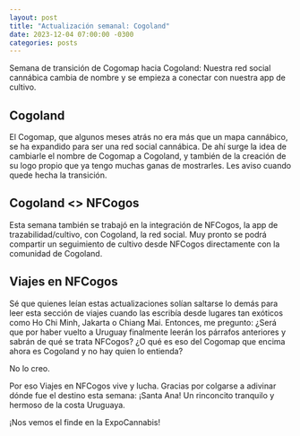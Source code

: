 ```yaml
---
layout: post
title: "Actualización semanal: Cogoland"
date: 2023-12-04 07:00:00 -0300
categories: posts
---
```


Semana de transición de Cogomap hacia Cogoland: Nuestra red social cannábica cambia de nombre y se empieza a conectar con nuestra app de cultivo.

## Cogoland

El Cogomap, que algunos meses atrás no era más que un mapa cannábico, se ha expandido para ser una red social cannábica. De ahí surge la idea de cambiarle el nombre de Cogomap a Cogoland, y también de la creación de su logo propio que ya tengo muchas ganas de mostrarles. Les aviso cuando quede hecha la transición.

## Cogoland <> NFCogos

Esta semana también se trabajó en la integración de NFCogos, la app de trazabilidad/cultivo, con Cogoland, la red social. Muy pronto se podrá compartir un seguimiento de cultivo desde NFCogos directamente con la comunidad de Cogoland.

## Viajes en NFCogos

Sé que quienes leían estas actualizaciones solían saltarse lo demás para leer esta sección de viajes cuando las escribía desde lugares tan exóticos como Ho Chi Minh, Jakarta o Chiang Mai. Entonces, me pregunto: ¿Será que por haber vuelto a Uruguay finalmente leerán los párrafos anteriores y sabrán de qué se trata NFCogos? ¿O qué es eso del Cogomap que encima ahora es Cogoland y no hay quien lo entienda?

No lo creo.

Por eso Viajes en NFCogos vive y lucha. Gracias por colgarse a adivinar dónde fue el destino esta semana: ¡Santa Ana! Un rinconcito tranquilo y hermoso de la costa Uruguaya.

¡Nos vemos el finde en la ExpoCannabis!
